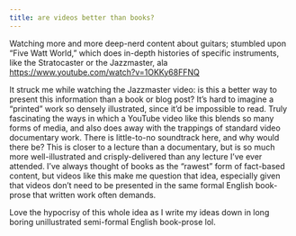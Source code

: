 ```yaml
---
title: are videos better than books?
---
```


Watching more and more deep-nerd content about guitars; stumbled upon “Five Watt World,” which does in-depth histories of specific instruments, like the Stratocaster or the Jazzmaster, ala https://www.youtube.com/watch?v=1OKKy68FFNQ

It struck me while watching the Jazzmaster video: is this a better way to present this information than a book or blog post? It’s hard to imagine a “printed” work so densely illustrated, since it’d be impossible to read. Truly fascinating the ways in which a YouTube video like this blends so many forms of media, and also does away with the trappings of standard video documentary work. There is little-to-no soundtrack here, and why would there be? This is closer to a lecture than a documentary, but is so much more well-illustrated and crisply-delivered than any lecture I’ve ever attended. I’ve always thought of books as the “rawest” form of fact-based content, but videos like this make me question that idea, especially given that videos don’t need to be presented in the same formal English book-prose that written work often demands.

Love the hypocrisy of this whole idea as I write my ideas down in long boring unillustrated semi-formal English book-prose lol.